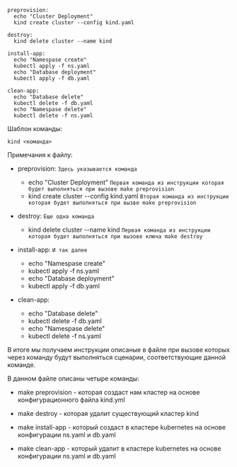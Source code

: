 ```shell
preprovision:
  echo "Cluster Deployment"
  kind create cluster --config kind.yaml

destroy:
  kind delete cluster --name kind

install-app:
  echo "Namespase create"
  kubectl apply -f ns.yaml
  echo "Database deployment"
  kubectl apply -f db.yaml  

clean-app:
  echo "Database delete"
  kubectl delete -f db.yaml
  echo "Namespase delete"
  kubectl delete -f ns.yaml

```
Шаблон команды:
```shell
kind <команда>
```
Примечания к файлу:

* preprovision:  `Здесь указывается команда`
  - echo "Cluster Deployment" `Первая команда из инструкции которая будет выполняться при вызове make preprovision`
  - kind create cluster --config kind.yaml `Вторая команда из инструкции которая будет выполняться при вызве make preprovision`

* destroy: `Еще одна команда`
  - kind delete cluster --name kind `Первая команда из инструкции которая будет выполняться при вызове ключа make destroy`

* install-app: `И так далее`
  - echo "Namespase create"
  - kubectl apply -f ns.yaml
  - echo "Database deployment"
  - kubectl apply -f db.yaml  

* clean-app:
  - echo "Database delete"
  - kubectl delete -f db.yaml
  - echo "Namespase delete"
  - kubectl delete -f ns.yaml

В итоге мы получаем инструкции описаные в файле <Makefile> при вызове которых через команду <make> будут выполняться сценарии, соответствующие данной команде.

В данном файле описаны четыре команды:

* make preprovision - которая создаст нам кластер на основе конфигурационного файла kind.yml

* make destroy - которая удалит существующий кластер kind

* make install-app - который создаст <namespase> в кластере kubernetes на основе конфигурации ns.yaml и db.yaml

* make clean-app - который удалит <namespase> в кластере kubernetes на основе конфигурации ns.yaml и db.yaml
